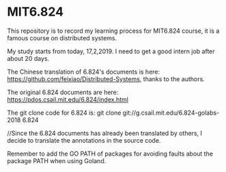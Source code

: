 # MIT6.824

This repository is to record my learning process for MIT6.824 course, it is a famous course on distributed systems.

My study starts from today, 17,2,2019. I need to get a good intern job after about 20 days.

The Chinese translation of 6.824's documents is here: https://github.com/feixiao/Distributed-Systems, thanks to the authors.

The original 6.824 documents are here: https://pdos.csail.mit.edu/6.824/index.html

The git clone code for 6.824 is: git clone git://g.csail.mit.edu/6.824-golabs-2018 6.824

//Since the 6.824 documents has already been translated by others, I decide to translate the annotations in the source code.

Remember to add the GO PATH of packages for avoiding faults about the package PATH when using Goland.
